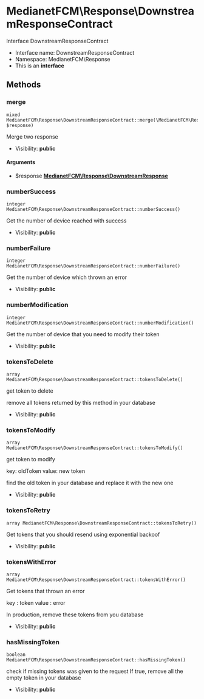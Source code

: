 MedianetFCM\Response\DownstreamResponseContract
===============

Interface DownstreamResponseContract




* Interface name: DownstreamResponseContract
* Namespace: MedianetFCM\Response
* This is an **interface**






Methods
-------


### merge

    mixed MedianetFCM\Response\DownstreamResponseContract::merge(\MedianetFCM\Response\DownstreamResponse $response)

Merge two response



* Visibility: **public**


#### Arguments
* $response **[MedianetFCM\Response\DownstreamResponse](MedianetFCM-Response-DownstreamResponse.md)**



### numberSuccess

    integer MedianetFCM\Response\DownstreamResponseContract::numberSuccess()

Get the number of device reached with success



* Visibility: **public**




### numberFailure

    integer MedianetFCM\Response\DownstreamResponseContract::numberFailure()

Get the number of device which thrown an error



* Visibility: **public**




### numberModification

    integer MedianetFCM\Response\DownstreamResponseContract::numberModification()

Get the number of device that you need to modify their token



* Visibility: **public**




### tokensToDelete

    array MedianetFCM\Response\DownstreamResponseContract::tokensToDelete()

get token to delete

remove all tokens returned by this method in your database

* Visibility: **public**




### tokensToModify

    array MedianetFCM\Response\DownstreamResponseContract::tokensToModify()

get token to modify

key: oldToken
value: new token

find the old token in your database and replace it with the new one

* Visibility: **public**




### tokensToRetry

    array MedianetFCM\Response\DownstreamResponseContract::tokensToRetry()

Get tokens that you should resend using exponential backoof



* Visibility: **public**




### tokensWithError

    array MedianetFCM\Response\DownstreamResponseContract::tokensWithError()

Get tokens that thrown an error

key : token
value : error

In production, remove these tokens from you database

* Visibility: **public**




### hasMissingToken

    boolean MedianetFCM\Response\DownstreamResponseContract::hasMissingToken()

check if missing tokens was given to the request
If true, remove all the empty token in your database



* Visibility: **public**



